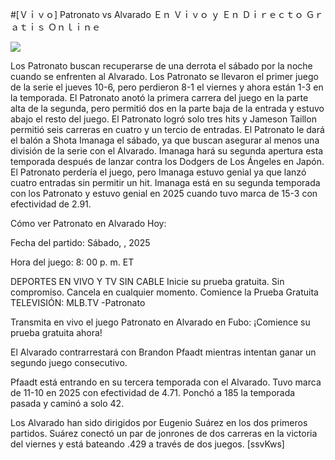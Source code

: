 #[Ｖｉｖｏ] Patronato vs Alvarado Ｅｎ Ｖｉｖｏ ｙ Ｅｎ Ｄｉｒｅｃｔｏ Ｇｒａｔｉｓ Ｏｎｌｉｎｅ  
  
  
[![](https://i.imgur.com/qSNzIqt.png)](https://movie.rssnews.media/kXSAAQQ.php)  
  
Los Patronato buscan recuperarse de una derrota el sábado por la noche cuando se enfrenten al Alvarado. Los Patronato se llevaron el primer juego de la serie el jueves 10-6, pero perdieron 8-1 el viernes y ahora están 1-3 en la temporada. El Patronato anotó la primera carrera del juego en la parte alta de la segunda, pero permitió dos en la parte baja de la entrada y estuvo abajo el resto del juego. El Patronato logró solo tres hits y Jameson Taillon permitió seis carreras en cuatro y un tercio de entradas. El Patronato le dará el balón a Shota Imanaga el sábado, ya que buscan asegurar al menos una división de la serie con el Alvarado. Imanaga hará su segunda apertura esta temporada después de lanzar contra los Dodgers de Los Ángeles en Japón. El Patronato perdería el juego, pero Imanaga estuvo genial ya que lanzó cuatro entradas sin permitir un hit. Imanaga está en su segunda temporada con los Patronato y estuvo genial en 2025 cuando tuvo marca de 15-3 con efectividad de 2.91.

Cómo ver Patronato en Alvarado Hoy:

Fecha del partido: Sábado, , 2025

Hora del juego: 8: 00 p. m. ET

DEPORTES EN VIVO Y TV SIN CABLE
Inicie su prueba gratuita. Sin compromiso. Cancela en cualquier momento.
Comience la Prueba Gratuita
TELEVISIÓN: MLB.TV -Patronato

Transmita en vivo el juego Patronato en Alvarado en Fubo: ¡Comience su prueba gratuita ahora! 

El Alvarado contrarrestará con Brandon Pfaadt mientras intentan ganar un segundo juego consecutivo.

Pfaadt está entrando en su tercera temporada con el Alvarado. Tuvo marca de 11-10 en 2025 con efectividad de 4.71. Ponchó a 185 la temporada pasada y caminó a solo 42.

Los Alvarado han sido dirigidos por Eugenio Suárez en los dos primeros partidos. Suárez conectó un par de jonrones de dos carreras en la victoria del viernes y está bateando .429 a través de dos juegos. [ssvKws]